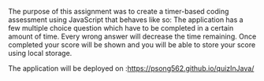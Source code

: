 The purpose of this assignment was to create a timer-based coding assessment using JavaScript that behaves like so:
The application has a few multiple choice question which have to be completed in a certain amount of time.
Every wrong answer will decrease the time remaining. Once completed your score will be shown and you will be able to store your score using local storage.

The application will be deployed on :https://psong562.github.io/quizInJava/